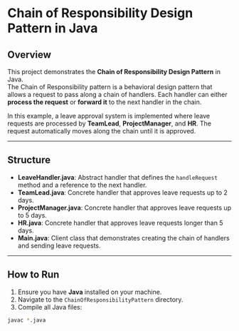 # Chain of Responsibility Design Pattern in Java

## Overview
This project demonstrates the **Chain of Responsibility Design Pattern** in Java.  
The Chain of Responsibility pattern is a behavioral design pattern that allows a request to pass along a chain of handlers. Each handler can either **process the request** or **forward it** to the next handler in the chain.  

In this example, a leave approval system is implemented where leave requests are processed by **TeamLead**, **ProjectManager**, and **HR**. The request automatically moves along the chain until it is approved.

---

## Structure
- **LeaveHandler.java**: Abstract handler that defines the `handleRequest` method and a reference to the next handler.  
- **TeamLead.java**: Concrete handler that approves leave requests up to 2 days.  
- **ProjectManager.java**: Concrete handler that approves leave requests up to 5 days.  
- **HR.java**: Concrete handler that approves leave requests longer than 5 days.  
- **Main.java**: Client class that demonstrates creating the chain of handlers and sending leave requests.

---

## How to Run
1. Ensure you have **Java** installed on your machine.  
2. Navigate to the `ChainOfResponsibilityPattern` directory.  
3. Compile all Java files:
```bash
javac *.java
